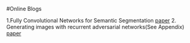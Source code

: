 #Online Blogs

1.Fully Convolutional Networks for Semantic Segmentation
    [paper](https://people.eecs.berkeley.edu/~jonlong/long_shelhamer_fcn.pdf)
2. Generating images with recurrent adversarial networks(See Appendix)
    [paper](https://arxiv.org/pdf/1602.05110.pdf)
